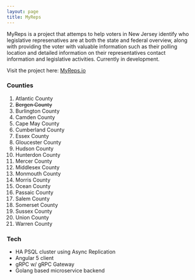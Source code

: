 ```yaml
---
layout: page
title: MyReps
---
```

<p class="message">
	MyReps is a project that attemps to help voters in New Jersey identify who legislative represenatives are at both the state and federal overview, along with providing the voter with valuable information such as their polling location and detailed information on their representatives contact information and legislative activities. Currently in development.
</p>

Visit the project here: [MyReps.io](https://myreps.io) 

### Counties
1. Atlantic County
2. ~~Bergen County~~
3. Burlington County
4. Camden County
5. Cape May County
5. Cumberland County
6. Essex County
7. Gloucester County
9. Hudson County
10. Hunterdon County
11. Mercer County
12. Middlesex County
13. Monmouth County
12. Morris County
13. Ocean County
12. Passaic County
13. Salem County
14. Somerset County
15. Sussex County
16. Union County
17. Warren County

### Tech
* HA PSQL cluster using Async Replication
* Angular 5 client
* gRPC w/ gRPC Gateway
* Golang based microservice backend